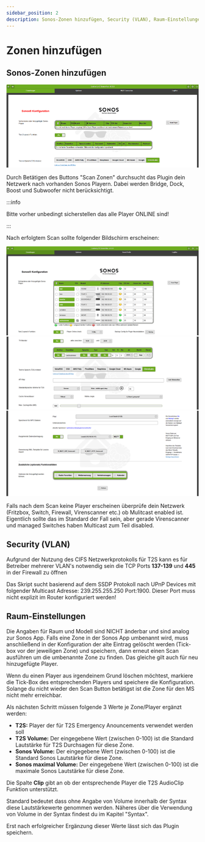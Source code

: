 ```yaml
---
sidebar_position: 2
description: Sonos-Zonen hinzufügen, Security (VLAN), Raum-Einstellungen
---
```


# Zonen hinzufügen

## Sonos-Zonen hinzufügen

 ![Sonos-Zonen hinzufügen](./img/settings_s4.png)

Durch Betätigen des Buttons "Scan Zonen" durchsucht das Plugin dein Netzwerk nach vorhanden Sonos Playern. Dabei werden Bridge, Dock, Boost und Subwoofer nicht berücksichtigt.

:::info

Bitte vorher unbedingt sicherstellen das alle Player ONLINE sind!

:::

Nach erfolgtem Scan sollte folgender Bildschirm erscheinen:

 ![Sonos-Zonen scanned](./img/settings_screenshot_2025-01-11_192612.png)
 ![TV Monitor](./img/settings_tv_mon_neu.png)
 ![Weitere Einstellungen](./img/settings_s3.png)

Falls nach dem Scan keine Player erscheinen überprüfe dein Netzwerk (Fritzbox, Switch, Firewall, Virenscanner etc.) ob Mulitcast enabled ist. Eigentlich sollte das im Standard der Fall sein, aber gerade Virenscanner und managed Switches haben Multicast zum Teil disabled.

## Security (VLAN)

Aufgrund der Nutzung des CIFS Netzwerkprotokolls für T2S kann es für Betreiber mehrerer VLAN's notwendig sein die TCP Ports **137-139** und **445** in der Firewall zu öffnen

Das Skript sucht basierend auf dem SSDP Protokoll nach UPnP Devices mit folgender Multicast Adresse: 239.255.255.250 Port:1900. Dieser Port muss nicht explizit im Router konfiguriert werden!

## Raum-Einstellungen

Die Angaben für Raum und Modell sind NICHT änderbar und sind analog zur Sonos App. Falls eine Zone in der Sonos App umbenannt wird, muss anschließend in der Konfiguration der alte Eintrag gelöscht werden (Tick-box vor der jeweiligen Zone) und speichern, dann erneut einen Scan ausführen um die umbenannte Zone zu finden. Das gleiche gilt auch für neu hinzugefügte Player.

Wenn du einen Player aus irgendeinem Grund löschen möchtest, markiere die Tick-Box des entsprechenden Players und speichere die Konfiguration. Solange du nicht wieder den Scan Button betätigst ist die Zone für den MS nicht mehr erreichbar.

Als nächsten Schritt müssen folgende 3 Werte je Zone/Player ergänzt werden:

  * **T2S:** Player der für T2S Emergency Anouncements verwendet werden soll
  * **T2S Volume:** Der eingegebene Wert (zwischen 0-100) ist die Standard Lautstärke für T2S Durchsagen für diese Zone.
  * **Sonos Volume:** Der eingegebene Wert (zwischen 0-100) ist die Standard Sonos Lautstärke für diese Zone.
  * **Sonos maximal Volume:** Der eingegebene Wert (zwischen 0-100) ist die maximale Sonos Lautstärke für diese Zone.

Die Spalte **Clip** gibt an ob der entsprechende Player die T2S AudioClip Funktion unterstützt.

Standard bedeutet dass ohne Angabe von Volume innerhalb der Syntax diese Lautstärkewerte genommen werden. Näheres über die Verwendung von Volume in der Syntax findest du im Kapitel "Syntax".

Erst nach erfolgreicher Ergänzung dieser Werte lässt sich das Plugin speichern.